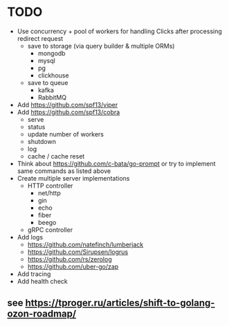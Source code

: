 # TODO
- Use concurrency + pool of workers for handling Clicks after processing redirect request
  - save to storage (via query builder & multiple ORMs)
    - mongodb
    - mysql
    - pg
    - clickhouse
  - save to queue
    - kafka
    - RabbitMQ
- Add https://github.com/spf13/viper
- Add https://github.com/spf13/cobra
  - serve
  - status
  - update number of workers
  - shutdown
  - log
  - cache / cache reset
- Think about https://github.com/c-bata/go-prompt or try to implement same commands as listed above
- Create multiple server implementations
  - HTTP controller
    - net/http
    - gin
    - echo
    - fiber
    - beego
  - gRPC controller
- Add logs
  - https://github.com/natefinch/lumberjack
  - https://github.com/Sirupsen/logrus
  - https://github.com/rs/zerolog
  - https://github.com/uber-go/zap
- Add tracing
- Add health check


## see https://tproger.ru/articles/shift-to-golang-ozon-roadmap/